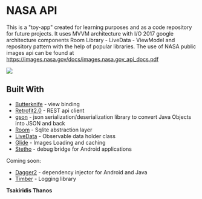 # NASA API

This is a "toy-app" created for learning purposes and as a code repository for future projects. It uses MVVM architecture with I/O 2017
 google architecture components Room Library - LiveData - ViewModel and repository pattern with the help of popular libraries. The use of NASA public images api can be
 found at https://images.nasa.gov/docs/images.nasa.gov_api_docs.pdf
 
 [![](https://cdn-images-1.medium.com/max/1600/0*yly0KHFsJEPdxwUM.png)]()

## Built With

* [Butterknife](http://jakewharton.github.io/butterknife/) - view binding
* [Retrofit2.0](http://square.github.io/retrofit/) - REST api client
* [gson](https://github.com/google/gson) - json serialization/deserialization library to convert Java Objects into JSON and back
* [Room](https://developer.android.com/topic/libraries/architecture/room.html) - Sqlite abstraction layer 
* [LiveData](https://developer.android.com/topic/libraries/architecture/livedata.html) - Observable data holder class
* [Glide](https://github.com/bumptech/glide) - Images Loading and caching
* [Stetho](https://github.com/facebook/stetho) - debug bridge for Android applications

Coming soon:
* [Dagger2](https://github.com/google/dagger) - dependency injector for Android and Java
* [Timber](https://github.com/JakeWharton/timber) - Logging library

**Tsakiridis Thanos** 
